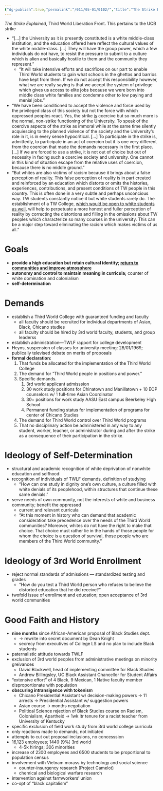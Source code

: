 ```yaml
---
{"dg-publish":true,"permalink":"/011/05-01/0102/","title":"The Strike Explained","tags":["ETHNS350"],"noteIcon":"fallback","created":"2024-09-26T13:45:04.152-07:00","updated":"2024-09-26T15:28:55.422-07:00"}
---
```


*The Strike Explained*, Third World Liberation Front. This pertains to the UCB strike

- “[…] the University as it is presently constituted is a white middle-class institution, and the education offered here reflect the cultural values of the white middle-class. […] They will have the group power, which a few individuals do not have, to resist the pressure to submit to a culture which is alien and basically hostile to them and the community they represent.”
	- “It will take intensive efforts and sacrifices on our part to enable Third World students to gain what schools in the ghettos and barrios have kept from them. If we do not accept this responsibility however, what we are really saying is that we accept the system of privilege which gives us access to elite jobs because we were born into middle class white families and condemns other to low paying and menial jobs.”
- “We have been conditioned to accept the violence and force used by the privileged class of this society but not the force with which oppressed peoples react. Yes, the strike <u>is</u> coercive but so much more is the normal, non-strike functioning of the University. To speak of the coercive aspects of the strike as immoral while at the same time silently acquiescing to the planned violence of the society and the University’s role in it, is in every sense hypocritical. […] To participate in the strike is, admittedly, to participate in an act of coercion but it is one very different from the coercion that made the demands necessary in the first place. […] If we are forced to use a strike, it is not out of choice but out of necessity in facing such a coercive society and university. One cannot in this kind of situation escape from the relative uses of coercion, because there is no middle ground.”
- “But whites are also victims of racism because it brings about a false perception of reality. This false perception of reality is in part created and reinforced by an education which distorts or omits the histories, experiences, contributions, and present conditions of TW people in this country. This is often done in a very subtle and perhaps unconcious way. TW students constantly notice it but white students rarely do. The establishment of a TW College, <u>which would be open to white students as well,</u> will help to perpetuate a more honest and fuller perception of reality by correcting the distortions and filling in the omissions about TW peoples which characterize so many courses in the university. This can be a major step toward eliminating the racism which makes victims of us all.”
# Goals
- **provide a high education but retain cultural identity; <u>return to communities and improve atmosphere</u>**
- **autonomy and control to maintain meaning in curricula;** counter of white domination and colonialism
- **self-determination**
# Demands
- establish a Third World College with guaranteed funding and faculty
	- all faculty should be recruited for individual departments of Asian, Black, Chicano studies
	- all faculty should be hired by 3rd world faculty, students, and group leaderss
- establish administration—TWLF rapport for college development
- Heyns, suspension of classes for university meeting: 28/01/1969; publically televised debate on merits of proposals
- **formal declaration:**
	1. That funds be allocated for the implementation of the Third World College
	2. The demand for “Third World people in positions and power.”
	3. Specific demands.
		1. 3rd world applicant admisssion
		2. 30 work study positions for Chinatown and Manillatown + 10 EOP counselors w/ 1 full-time Asian Coordinator
		3. 30+ positions for work study AASU East campus Beerkeley High School
		4. Permanent funding status for implementation of programs for center of Chicano Studies
	4. The demand for Third World control over Third World programs
	5. That no disciplinary action be administered in any way to any student, worker, teacher, or administrator during and after the strike as a consequence of their participation in the strike.
# Ideology of Self-Determination
- structural and academic recognition of white deprivation of nonwhite education and selfhood
- recognition of individuals of TWLF demands, definition of studying
	- “How can one study in dignity one’s own culture, a culture filled with white denials of its peoplehood, within structures that continue these same denials.”
- serve needs of own community, not the interests of white and business community; benefit the oppressed
	- current and relevant curricula
	- “At this moment in history who can demand that academic consideration take precedence over the needs of the Third World communities? Moreover, whites do not have the right to make that choice. That choice must rather lie in the hands of those people for whom the choice is a question of survival, those people who are members of the Third World community.”
# Ideology of 3rd World Enrollment
- reject normal standards of admissions — standardized testing and grades
	- “How do you test a Third World person who refuses to believe the distorted education that he did receive?”
- twofold issue of enrollment and education; open acceptance of 3rd world communities
# Good Faith and History
- **nine months** since African-American proposal of Black Studies dept.
	- → rewrite into secret document by Dean Knight
	- secrecy from executives of College LS and no plan to include Black students
- paternalistic attitude towards TWLF
- exclusion of 3rd world peoples from administrative meetings on minority greivances
	- David Blackwell, head of implementing committee for Black Studies
	- Andrew Billingsley, UC Black Assistant Chancellor for Student Affairs
- “extensive effort” of 4 Black, 9 Mexican, 1 Native faculty member disproportionate with population
- **obscuring intransigence with tokenism**
	- Chicano Presidential Assistant w/ decision-making powers → 11 arrests → Presidential Assistant w/ suggestion powers
	- Asian course → months negotiation
	- Political Science rejection of Black Studies course on Racism, Colonialism, Apartheid → 1wk ltr tenure for a racist teacher from University of Kentucky
- specific exclusion of field work study from 3rd world college curricula
- only reactions made to demands, not initiated
- attempts to cut out proposal inclusions, no concesssion
- 16,123 employees; 1440 (9%) 3rd world
	- 4-5k hirings; 306 minorities
- increase of 2300 employees and 6500 students to be proportional to population census
- involvement with Vietnam morass by technology and social science
	- counter-insurgency research (Project Camelot)
	- chemical and biological warfare research
- intervention against farmworkers’ union
- co-opt of “black capitalism”